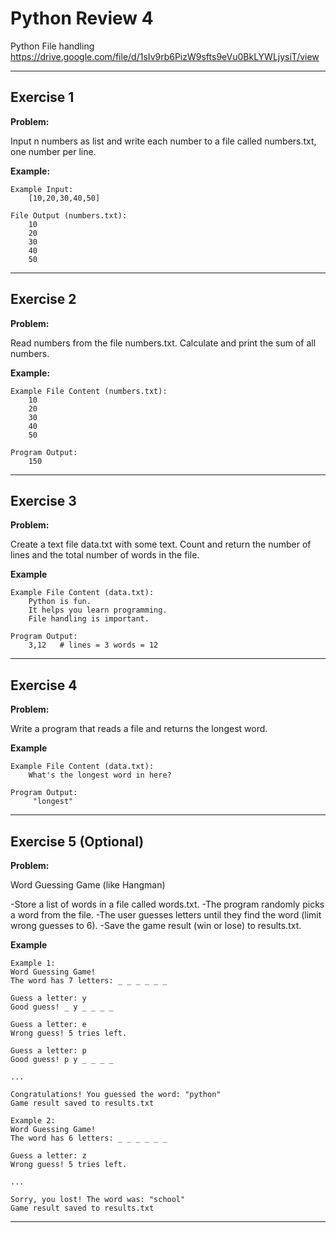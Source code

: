 # Python Review 4 

Python File handling
https://drive.google.com/file/d/1sIv9rb6PizW9sfts9eVu0BkLYWLjysiT/view

---

## Exercise 1

**Problem:**

Input n numbers as list and write each number to a file called numbers.txt, one number per line.

**Example:**

    Example Input:
        [10,20,30,40,50]
    
    File Output (numbers.txt):
        10
        20
        30
        40
        50


---

## Exercise 2

**Problem:**

Read numbers from the file numbers.txt.
Calculate and print the sum of all numbers.

**Example:**

    Example File Content (numbers.txt):
        10
        20
        30
        40
        50
    
    Program Output:
        150

---

## Exercise 3

**Problem:**

Create a text file data.txt with some text.
Count and return the number of lines and the total number of words in the file.

**Example**

    Example File Content (data.txt):
        Python is fun.
        It helps you learn programming.
        File handling is important.

    Program Output:
        3,12   # lines = 3 words = 12

---

## Exercise 4

**Problem:**

Write a program that reads a file and returns the longest word.

**Example**

    Example File Content (data.txt):
        What's the longest word in here?
    
    Program Output:
         "longest"

    
---

## Exercise 5 (Optional)

**Problem:**

Word Guessing Game (like Hangman)

-Store a list of words in a file called words.txt.
-The program randomly picks a word from the file.
-The user guesses letters until they find the word (limit wrong guesses to 6).
-Save the game result (win or lose) to results.txt.

**Example**

    Example 1:
    Word Guessing Game!
    The word has 7 letters: _ _ _ _ _ _
    
    Guess a letter: y
    Good guess! _ y _ _ _ _
    
    Guess a letter: e
    Wrong guess! 5 tries left.
    
    Guess a letter: p
    Good guess! p y _ _ _ _ 
    
    ...
    
    Congratulations! You guessed the word: "python"
    Game result saved to results.txt

    Example 2:
    Word Guessing Game!
    The word has 6 letters: _ _ _ _ _ _
    
    Guess a letter: z
    Wrong guess! 5 tries left.
    
    ...
    
    Sorry, you lost! The word was: "school"
    Game result saved to results.txt

---

